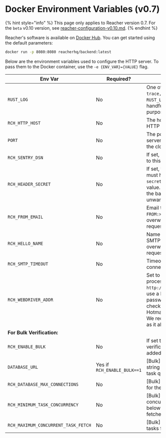 # Docker Environment Variables (v0.7)

{% hint style="info" %}
This page only applies to Reacher version 0.7. For the `beta` v0.10 version, see [reacher-configuration-v0.10.md](../advanced/migrations/reacher-configuration-v0.10.md "mention").
{% endhint %}

Reacher's software is available on [Docker Hub](https://hub.docker.com/r/reacherhq/backend/tags). You can get started using the default parameters:

```bash
docker run -p 8080:8080 reacherhq/backend:latest
```

Below are the environment variables used to configure the HTTP server. To pass them to the Docker container, use the `-e {ENV_VAR}={VALUE}` flag.

<table><thead><tr><th width="220">Env Var</th><th width="107">Required?</th><th width="264">Description</th><th>Default</th></tr></thead><tbody><tr><td><code>RUST_LOG</code></td><td>No</td><td>One of <code>trace,debug,warn,error,info</code>. <code>RUST_LOG=debug</code> is very handful for debugging purposes.</td><td><code>info</code></td></tr><tr><td><code>RCH_HTTP_HOST</code></td><td>No</td><td>The host name to bind the HTTP server to.</td><td><code>0.0.0.0</code></td></tr><tr><td><code>PORT</code></td><td>No</td><td>The port to bind the HTTP server to, often populated by the cloud provider.</td><td><code>8080</code></td></tr><tr><td><code>RCH_SENTRY_DSN</code></td><td>No</td><td>If set, bug reports will be sent to this <a href="https://sentry.io">Sentry</a> DSN.</td><td>not defined</td></tr><tr><td><code>RCH_HEADER_SECRET</code></td><td>No</td><td>If set, then all HTTP requests must have the <code>x-reacher-secret</code> header set to this value. This is used to protect the backend against public unwanted HTTP requests.</td><td>undefined</td></tr><tr><td><code>RCH_FROM_EMAIL</code></td><td>No</td><td>Email to use in the <code>&#x3C;MAIL FROM:></code> SMTP step. Can be overwritten by each API request's <code>from_email</code> field.</td><td><a href="mailto:reacher.email@gmail.com">reacher.email@gmail.com</a></td></tr><tr><td><code>RCH_HELLO_NAME</code></td><td>No</td><td>Name to use in the <code>&#x3C;EHLO></code> SMTP step. Can be overwritten by each API request's <code>hello_name</code> field.</td><td>gmail.com</td></tr><tr><td><code>RCH_SMTP_TIMEOUT</code></td><td>No</td><td>Timeout for each SMTP connection.</td><td>45s</td></tr><tr><td><code>RCH_WEBDRIVER_ADDR</code></td><td>No</td><td>Set to a running WebDriver process endpoint (e.g. <code>http://localhost:9515</code>) to use a headless navigator to password recovery pages to check Yahoo and Hotmail/Outlook addresses. We recommend <code>chromedriver</code> as it allows parallel requests.</td><td><code>http://localhost:9515</code></td></tr><tr><td><strong>For Bulk Verification:</strong></td><td></td><td></td><td></td></tr><tr><td><code>RCH_ENABLE_BULK</code></td><td>No</td><td>If set to <code>1</code>, then bulk verification endpoints will be added to the backend.</td><td>0</td></tr><tr><td><code>DATABASE_URL</code></td><td>Yes if <code>RCH_ENABLE_BULK==1</code></td><td>[Bulk] Database connection string for storing results and task queue</td><td>not defined</td></tr><tr><td><code>RCH_DATABASE_MAX_CONNECTIONS</code></td><td>No</td><td>[Bulk] Connections created for the database pool</td><td>5</td></tr><tr><td><code>RCH_MINIMUM_TASK_CONCURRENCY</code></td><td>No</td><td>[Bulk] Minimum number of concurrent running tasks below which more tasks are fetched</td><td>10</td></tr><tr><td><code>RCH_MAXIMUM_CONCURRENT_TASK_FETCH</code></td><td>No</td><td>[Bulk] Maximum number of tasks fetched at once</td><td>20</td></tr></tbody></table>
